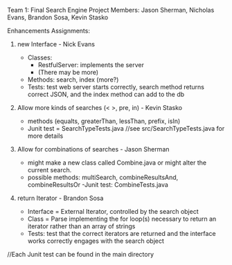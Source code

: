Team 1: Final Search Engine Project
Members: Jason Sherman, Nicholas Evans, Brandon Sosa, Kevin Stasko

Enhancements Assignments: 

1. new Interface - Nick Evans
    - Classes: 
      - RestfulServer: implements the server
      - (There may be more)
    - Methods: search, index (more?)
    - Tests: test web server starts correctly, search method returns correct JSON, and the index method can add to the db

2. Allow more kinds of searches (< >, pre, in) - Kevin Stasko
    - methods (equalts, greaterThan, lessThan, prefix, isIn)
    - Junit test = SearchTypeTests.java //see src/SearchTypeTests.java for more details

3. Allow for combinations of searches - Jason Sherman
	- might make a new class called Combine.java or might 	alter the current search.
	- possible methods: multiSearch, combineResultsAnd, 	combineResultsOr
	-Junit test: CombineTests.java

5. return Iterator - Brandon Sosa
    - Interface = External Iterator, controlled by the search object
    - Class = Parse implementing the for loop(s) necessary to return an iterator rather than an array of strings
    - Tests: test that the correct iterators are returned and the interface works correctly engages with the search object

//Each Junit test can be found in the main directory



